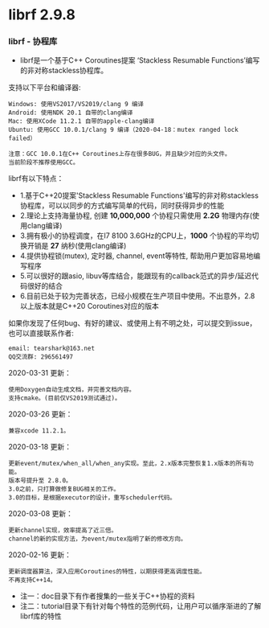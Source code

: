 # librf 2.9.8

### librf  - 协程库
 * librf是一个基于C++ Coroutines提案 ‘Stackless Resumable Functions’编写的非对称stackless协程库。

支持以下平台和编译器:

	Windows: 使用VS2017/VS2019/clang 9 编译
	Android: 使用NDK 20.1 自带的clang编译
	Mac: 使用XCode 11.2.1 自带的apple-clang编译
	Ubuntu: 使用GCC 10.0.1/clang 9 编译（2020-04-18：mutex ranged lock failed）
	
	注意：GCC 10.0.1在C++ Coroutines上存在很多BUG，并且缺少对应的头文件。
	当前阶段不推荐使用GCC。

librf有以下特点：

 * 1.基于C++20提案'Stackless Resumable Functions'编写的非对称stackless协程库，可以以同步的方式编写简单的代码，同时获得异步的性能
 * 2.理论上支持海量协程, 创建 **10,000,000** 个协程只需使用 **2.2G** 物理内存(使用clang编译)
 * 3.拥有极小的协程调度，在I7 8100 3.6GHz的CPU上，**1000** 个协程的平均切换开销是 **27** 纳秒(使用clang编译)
 * 4.提供协程锁(mutex), 定时器, channel, event等特性, 帮助用户更加容易地编写程序
 * 5.可以很好的跟asio, libuv等库结合，能跟现有的callback范式的异步/延迟代码很好的结合
 * 6.目前已处于较为完善状态，已经小规模在生产项目中使用。不出意外，2.8以上版本就是C++20 Coroutines对应的版本

如果你发现了任何bug、有好的建议、或使用上有不明之处，可以提交到issue，也可以直接联系作者:

	email: tearshark@163.net
	QQ交流群: 296561497



2020-03-31 更新：

	使用Doxygen自动生成文档，并完善文档内容。
	支持cmake。(目前仅VS2019测试通过)。

2020-03-26 更新：

	兼容xcode 11.2.1。
2020-03-18 更新：

	更新event/mutex/when_all/when_any实现。至此，2.x版本完整恢复1.x版本的所有功能。
	版本号提升至 2.8.0。
	3.0之前，只打算做修复BUG相关的工作。
	3.0的目标，是根据executor的设计，重写scheduler代码。
2020-03-08 更新：

	更新channel实现，效率提高了近三倍。
	channel的新的实现方法，为event/mutex指明了新的修改方向。
2020-02-16 更新：

	更新调度器算法，深入应用Coroutines的特性，以期获得更高调度性能。
	不再支持C++14。




 * 注一：doc目录下有作者搜集的一些关于C++协程的资料
 * 注二：tutorial目录下有针对每个特性的范例代码，让用户可以循序渐进的了解librf库的特性

